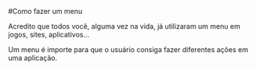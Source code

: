 #Como fazer um menu

Acredito que todos você, alguma vez na vida, já utilizaram um menu em jogos, sites, aplicativos...

Um menu é importe para que o usuário consiga fazer diferentes ações em uma aplicação. 